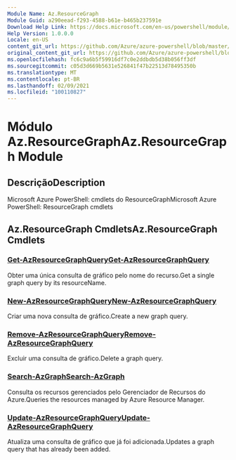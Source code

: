 ```yaml
---
Module Name: Az.ResourceGraph
Module Guid: a290eead-f293-4588-b61e-b465b237591e
Download Help Link: https://docs.microsoft.com/en-us/powershell/module/az.resourcegraph
Help Version: 1.0.0.0
Locale: en-US
content_git_url: https://github.com/Azure/azure-powershell/blob/master/src/ResourceGraph/ResourceGraph/help/Az.ResourceGraph.md
original_content_git_url: https://github.com/Azure/azure-powershell/blob/master/src/ResourceGraph/ResourceGraph/help/Az.ResourceGraph.md
ms.openlocfilehash: fc6c9a6b5f59916df7c0e2ddbdb5d38b056ff3df
ms.sourcegitcommit: c05d3d669b5631e526841f47b22513d78495350b
ms.translationtype: MT
ms.contentlocale: pt-BR
ms.lasthandoff: 02/09/2021
ms.locfileid: "100110827"
---
```

# <span data-ttu-id="b7668-101">Módulo Az.ResourceGraph</span><span class="sxs-lookup"><span data-stu-id="b7668-101">Az.ResourceGraph Module</span></span>
## <span data-ttu-id="b7668-102">Descrição</span><span class="sxs-lookup"><span data-stu-id="b7668-102">Description</span></span>
<span data-ttu-id="b7668-103">Microsoft Azure PowerShell: cmdlets do ResourceGraph</span><span class="sxs-lookup"><span data-stu-id="b7668-103">Microsoft Azure PowerShell: ResourceGraph cmdlets</span></span>

## <span data-ttu-id="b7668-104">Az.ResourceGraph Cmdlets</span><span class="sxs-lookup"><span data-stu-id="b7668-104">Az.ResourceGraph Cmdlets</span></span>
### [<span data-ttu-id="b7668-105">Get-AzResourceGraphQuery</span><span class="sxs-lookup"><span data-stu-id="b7668-105">Get-AzResourceGraphQuery</span></span>](Get-AzResourceGraphQuery.md)
<span data-ttu-id="b7668-106">Obter uma única consulta de gráfico pelo nome do recurso.</span><span class="sxs-lookup"><span data-stu-id="b7668-106">Get a single graph query by its resourceName.</span></span>

### [<span data-ttu-id="b7668-107">New-AzResourceGraphQuery</span><span class="sxs-lookup"><span data-stu-id="b7668-107">New-AzResourceGraphQuery</span></span>](New-AzResourceGraphQuery.md)
<span data-ttu-id="b7668-108">Criar uma nova consulta de gráfico.</span><span class="sxs-lookup"><span data-stu-id="b7668-108">Create a new graph query.</span></span>

### [<span data-ttu-id="b7668-109">Remove-AzResourceGraphQuery</span><span class="sxs-lookup"><span data-stu-id="b7668-109">Remove-AzResourceGraphQuery</span></span>](Remove-AzResourceGraphQuery.md)
<span data-ttu-id="b7668-110">Excluir uma consulta de gráfico.</span><span class="sxs-lookup"><span data-stu-id="b7668-110">Delete a graph query.</span></span>

### [<span data-ttu-id="b7668-111">Search-AzGraph</span><span class="sxs-lookup"><span data-stu-id="b7668-111">Search-AzGraph</span></span>](Search-AzGraph.md)
<span data-ttu-id="b7668-112">Consulta os recursos gerenciados pelo Gerenciador de Recursos do Azure.</span><span class="sxs-lookup"><span data-stu-id="b7668-112">Queries the resources managed by Azure Resource Manager.</span></span>

### [<span data-ttu-id="b7668-113">Update-AzResourceGraphQuery</span><span class="sxs-lookup"><span data-stu-id="b7668-113">Update-AzResourceGraphQuery</span></span>](Update-AzResourceGraphQuery.md)
<span data-ttu-id="b7668-114">Atualiza uma consulta de gráfico que já foi adicionada.</span><span class="sxs-lookup"><span data-stu-id="b7668-114">Updates a graph query that has already been added.</span></span>

